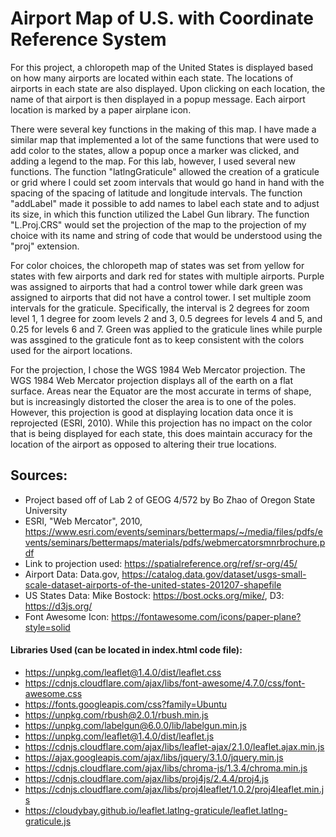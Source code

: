 # Airport Map of U.S. with Coordinate Reference System

For this project, a chloropeth map of the United States is displayed based on how many airports are located within each state. The locations of airports in each state are also displayed. Upon clicking on each location, the name of that airport is then displayed in a popup message. Each airport location is marked by a paper airplane icon.

There were several key functions in the making of this map. I have made a similar map that implemented a lot of the same functions that were used to add color to the states, allow a popup once a marker was clicked, and adding a legend to the map. For this lab, however, I used several new functions. The function "latlngGraticule" allowed the creation of a graticule or grid where I could set zoom intervals that would go hand in hand with the spacing of the spacing of latitude and longitude intervals. The function "addLabel" made it possible to add names to label each state and to adjust its size, in which this function utilized the Label Gun library. The function "L.Proj.CRS" would set the projection of the map to the projection of my choice with its name and string of code that would be understood using the "proj" extension. 

For color choices, the chloropeth map of states was set from yellow for states with few airports and dark red for states with multiple airports. Purple was assigned to airports that had a control tower while dark green was assigned to airports that did not have a control tower. I set multiple zoom intervals for the graticule. Specifically, the interval is 2 degrees for zoom level 1, 1 degree for zoom levels 2 and 3, 0.5 degrees for levels 4 and 5, and 0.25 for levels 6 and 7. Green was applied to the graticule lines while purple was assgined to the graticule font as to keep consistent with the colors used for the airport locations. 

For the projection, I chose the WGS 1984 Web Mercator projection. The WGS 1984 Web Mercator projection displays all of the earth on a flat surface. Areas near the Equator are the most accurate in terms of shape, but is increasingly distorted the closer the area is to one of the poles. However, this projection is good at displaying location data once it is reprojected (ESRI, 2010). While this projection has no impact on the color that is being displayed for each state, this does maintain accuracy for the location of the airport as opposed to altering their true locations.

## Sources:
* Project based off of Lab 2 of GEOG 4/572 by Bo Zhao of Oregon State University
* ESRI, "Web Mercator", 2010, https://www.esri.com/events/seminars/bettermaps/~/media/files/pdfs/events/seminars/bettermaps/materials/pdfs/webmercatorsmnrbrochure.pdf
* Link to projection used: https://spatialreference.org/ref/sr-org/45/
* Airport Data: Data.gov, https://catalog.data.gov/dataset/usgs-small-scale-dataset-airports-of-the-united-states-201207-shapefile
* US States Data: Mike Bostock: https://bost.ocks.org/mike/, D3: https://d3js.org/
* Font Awesome Icon: https://fontawesome.com/icons/paper-plane?style=solid
#### Libraries Used (can be located in index.html code file):
* https://unpkg.com/leaflet@1.4.0/dist/leaflet.css
* https://cdnjs.cloudflare.com/ajax/libs/font-awesome/4.7.0/css/font-awesome.css
* https://fonts.googleapis.com/css?family=Ubuntu
* https://unpkg.com/rbush@2.0.1/rbush.min.js
* https://unpkg.com/labelgun@6.0.0/lib/labelgun.min.js
* https://unpkg.com/leaflet@1.4.0/dist/leaflet.js
* https://cdnjs.cloudflare.com/ajax/libs/leaflet-ajax/2.1.0/leaflet.ajax.min.js
* https://ajax.googleapis.com/ajax/libs/jquery/3.1.0/jquery.min.js
* https://cdnjs.cloudflare.com/ajax/libs/chroma-js/1.3.4/chroma.min.js
* https://cdnjs.cloudflare.com/ajax/libs/proj4js/2.4.4/proj4.js
* https://cdnjs.cloudflare.com/ajax/libs/proj4leaflet/1.0.2/proj4leaflet.min.js
* https://cloudybay.github.io/leaflet.latlng-graticule/leaflet.latlng-graticule.js
